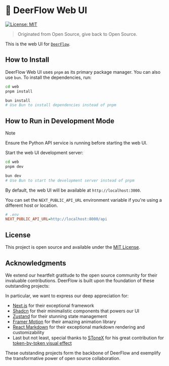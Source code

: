 # 🦌 DeerFlow Web UI

[![License: MIT](https://img.shields.io/badge/License-MIT-yellow.svg)](https://opensource.org/licenses/MIT)

> Originated from Open Source, give back to Open Source.

This is the web UI for [`DeerFlow`](https://github.com/bytedance/deer-flow).

## How to Install

DeerFlow Web UI uses `pnpm` as its primary package manager.
You can also use `bun`.
To install the dependencies, run:

```bash
cd web
pnpm install
```
```bash
bun install
# Use Bun to install dependencies instead of pnpm
```

## How to Run in Development Mode

> [!NOTE]
> Ensure the Python API service is running before starting the web UI.

Start the web UI development server:

```bash
cd web
pnpm dev
```
```bash
bun dev
# Use Bun to start the development server instead of pnpm
```

By default, the web UI will be available at `http://localhost:3000`.

You can set the `NEXT_PUBLIC_API_URL` environment variable if you're using a different host or location.

```ini
# .env
NEXT_PUBLIC_API_URL=http://localhost:8000/api
```


## License

This project is open source and available under the [MIT License](../LICENSE).

## Acknowledgments

We extend our heartfelt gratitude to the open source community for their invaluable contributions.
DeerFlow is built upon the foundation of these outstanding projects:

In particular, we want to express our deep appreciation for:
* [Next.js](https://nextjs.org/) for their exceptional framework
* [Shadcn](https://ui.shadcn.com/) for their minimalistic components that powers our UI
* [Zustand](https://zustand.docs.pmnd.rs/) for their stunning state management
* [Framer Motion](https://www.framer.com/motion/) for their amazing animation library
* [React Markdown](https://www.npmjs.com/package/react-markdown) for their exceptional markdown rendering and customizability
* Last but not least, special thanks to [SToneX](https://github.com/stonexer) for his great contribution for [token-by-token visual effect](./src/core/rehype/rehype-split-words-into-spans.ts)

These outstanding projects form the backbone of DeerFlow and exemplify the transformative power of open source collaboration.
